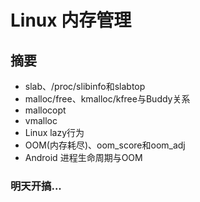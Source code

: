 # Linux 内存管理

## 摘要
* slab、/proc/slibinfo和slabtop
* malloc/free、kmalloc/kfree与Buddy关系
* mallocopt
* vmalloc
* Linux lazy行为
* OOM(内存耗尽)、oom_score和oom_adj
* Android 进程生命周期与OOM




### 明天开搞...